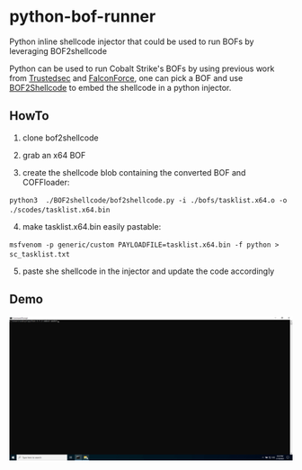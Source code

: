 # python-bof-runner
Python inline shellcode injector that could be used to run BOFs by leveraging BOF2shellcode

Python can be used to run Cobalt Strike's BOFs by using previous work from [Trustedsec](https://github.com/trustedsec/COFFLoader) and [FalconForce](https://medium.com/falconforce/bof2shellcode-a-tutorial-converting-a-stand-alone-bof-loader-into-shellcode-6369aa518548), one can pick a BOF and use [BOF2Shellcode](https://github.com/FalconForceTeam/BOF2shellcode) to embed the shellcode in a python injector.

## HowTo

1. clone bof2shellcode

2. grab an x64 BOF

3. create the shellcode blob containing the converted BOF and COFFloader:

`python3  ./BOF2shellcode/bof2shellcode.py -i ./bofs/tasklist.x64.o -o ./scodes/tasklist.x64.bin`

4. make tasklist.x64.bin easily pastable:

`msfvenom -p generic/custom PAYLOADFILE=tasklist.x64.bin -f python > sc_tasklist.txt`

5. paste she shellcode in the injector and update the code accordingly


## Demo

![](https://github.com/naksyn/python-bof-runner/blob/main/bof-runner.gif)
